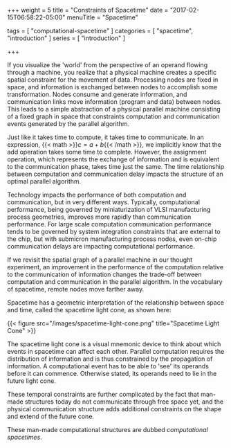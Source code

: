 +++
weight = 5
title = "Constraints of Spacetime"
date = "2017-02-15T06:58:22-05:00"
menuTitle = "Spacetime"

tags = [ "computational-spacetime" ]
categories = [ "spacetime", "introduction" ]
series = [ "introduction" ]

+++

If you visualize the 'world' from the perspective of an operand flowing through a machine, 
you realize that a physical machine creates a specific spatial constraint for the movement of data. 
Processing nodes are fixed in space, and information is exchanged between nodes to accomplish some transformation.
Nodes consume and generate information, and communication links move information (program and data) between nodes.
This leads to a simple abstraction of a physical parallel machine consisting of a fixed graph in space that 
constraints computation and communication events generated by the parallel algorithm. 

Just like it takes time to compute, it takes time to communicate. 
In an expression, {{< math >}}$c = a + b${{< /math >}}, we implicitly know that the add operation takes some time
to complete. However, the assignment operation, which represents the exchange of information 
and is equivalent to the communication phase, takes time just the same. 
The time relationship between computation and communication delay impacts the structure of an 
optimal parallel algorithm.

Technology impacts the performance of both computation and communication, but in very different ways. Typically,
computational performance, being governed by miniaturization of VLSI manufacturing process geometries, improves
more rapidly than communication performance. For large scale computation communication performance tends to be 
governed by system integration constraints that are external to the chip, but with submicron manufacturing
process nodes, even on-chip communication delays are impacting computational performance. 

If we revisit the spatial graph of a parallel machine in our thought experiment, an improvement in the 
performance of the computation relative to the communication of information changes the trade-off
between computation and communication in the parallel algorithm. In the vocabulary of spacetime, remote nodes
move farther away. 

Spacetime has a geometric interpretation of the relationship between space and time, called
the spacetime light cone, as shown here:

{{< figure src="/images/spacetime-light-cone.png" title="Spacetime Light Cone" >}}

The spacetime light cone is a visual mnemonic device to think about which events in spacetime can affect 
each other. Parallel computation requires the distribution of information and is thus constrained by
the propagation of information. A computational event has to be able to 'see' its operands before it can 
commence. Otherwise stated, its operands need to lie in the future light cone. 

These temporal constraints are further complicated by the fact that man-made structures today do not 
communicate through free space yet, and the physical communication structure adds additional constraints 
on the shape and extend of the future cone.

These man-made computational structures are dubbed *computational spacetimes*.